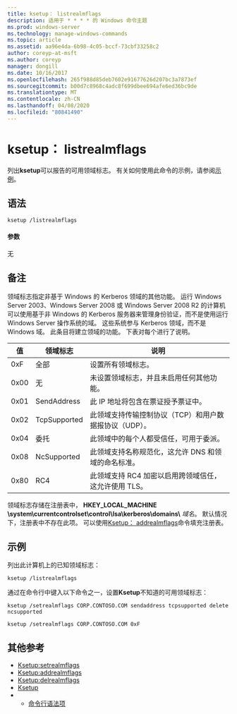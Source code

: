 ```yaml
---
title: ksetup： listrealmflags
description: 适用于 * * * * 的 Windows 命令主题
ms.prod: windows-server
ms.technology: manage-windows-commands
ms.topic: article
ms.assetid: aa96e4da-6b98-4c05-bccf-73cbf33258c2
author: coreyp-at-msft
ms.author: coreyp
manager: dongill
ms.date: 10/16/2017
ms.openlocfilehash: 265f988d85deb7602e91677626d207bc3a7873ef
ms.sourcegitcommit: b00d7c8968c4adc8f699dbee694afe6ed36bc9de
ms.translationtype: MT
ms.contentlocale: zh-CN
ms.lasthandoff: 04/08/2020
ms.locfileid: "80841490"
---
```

# <a name="ksetuplistrealmflags"></a>ksetup： listrealmflags



列出**ksetup**可以报告的可用领域标志。 有关如何使用此命令的示例，请参阅[示例](#BKMK_Examples)。

## <a name="syntax"></a>语法

```
ksetup /listrealmflags
```

#### <a name="parameters"></a>参数

无

## <a name="remarks"></a>备注

领域标志指定非基于 Windows 的 Kerberos 领域的其他功能。 运行 Windows Server 2003、Windows Server 2008 或 Windows Server 2008 R2 的计算机可以使用基于非 Windows 的 Kerberos 服务器来管理身份验证，而不是使用运行 Windows Server 操作系统的域。 这些系统参与 Kerberos 领域，而不是 Windows 域。 此条目将建立领域的功能。 下表对每个进行了说明。

|值|领域标志|说明|
|-----|----------|-----------|
|0xF|全部|设置所有领域标志。|
|0x00|无|未设置领域标志，并且未启用任何其他功能。|
|0x01|SendAddress|此 IP 地址将包含在票证授予票证中。|
|0x02|TcpSupported|此领域支持传输控制协议（TCP）和用户数据报协议（UDP）。|
|0x04|委托|此领域中的每个人都受信任，可用于委派。|
|0x08|NcSupported|此领域支持名称规范化，这允许 DNS 和领域的命名标准。|
|0x80|RC4|此领域支持 RC4 加密以启用跨领域信任，这允许使用 TLS。|

领域标志存储在注册表中， **HKEY_LOCAL_MACHINE \system\currentcontrolset\control\lsa\kerberos\domains\\** <em>域名</em>。 默认情况下，注册表中不存在此项。 可以使用[Ksetup： addrealmflags](ksetup-addrealmflags.md)命令填充注册表。

## <a name="examples"></a><a name=BKMK_Examples></a>示例

列出此计算机上的已知领域标志：
```
ksetup /listrealmflags
```
通过在命令行中键入以下命令之一，设置**Ksetup**不知道的可用领域标志：
```
ksetup /setrealmflags CORP.CONTOSO.COM sendaddress tcpsupported delete ncsupported
```
```
ksetup /setrealmflags CORP.CONTOSO.COM 0xF
```

## <a name="additional-references"></a>其他参考

-   [Ksetup:setrealmflags](ksetup-setrealmflags.md)
-   [Ksetup:addrealmflags](ksetup-addrealmflags.md)
-   [Ksetup:delrealmflags](ksetup-delrealmflags.md)
-   [Ksetup](ksetup.md)
-   - [命令行语法项](command-line-syntax-key.md)